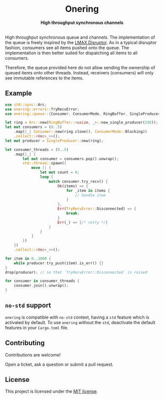 <div align="center">
  <h1>Onering</h1>
    <strong>High throughput synchronous channels</strong>
  </a>
  <br>
  <br>
</div>

High throughput synchronous queue and channels.
The implementation of the queue is freely inspired by the [LMAX Disruptor](https://github.com/LMAX-Exchange/disruptor).
As in a typical disruptor fashion, consumers see all items pushed onto the queue.
The implementation is then better suited for dispatching all items to all consumers.

Therefore, the queue provided here do not allow sending the ownership of queued items onto other threads.
Instead, receivers (consumers) will only see immutable references to the items.

## Example

```rust
use std::sync::Arc;
use onering::errors::TryRecvError;
use onering::queue::{Consumer, ConsumerMode, RingBuffer, SingleProducer};

let ring = Arc::new(RingBuffer::<usize, _>::new_single_producer(256));
let mut consumers = (0..5)
    .map(|_| Consumer::new(ring.clone(), ConsumerMode::Blocking))
    .collect::<Vec<_>>();
let mut producer = SingleProducer::new(ring);

let consumer_threads = (0..5)
    .map(|_| {
        let mut consumer = consumers.pop().unwrap();
        std::thread::spawn({
            move || {
                let mut count = 0;
                loop {
                    match consumer.try_recv() {
                        Ok(items) => {
                            for _item in items {
                                // handle item
                            }
                        },
                        Err(TryRecvError::Disconnected) => {
                            break;
                        }
                        Err(_) => {/* retry */}
                    }
                }
            }
        })
    })
    .collect::<Vec<_>>();

for item in 0..1000 {
    while producer.try_push(item).is_err() {}
}
drop(producer); // so that `TryRecvError::Disconnected` is raised

for consumer in consumer_threads {
    consumer.join().unwrap();
}
```


## `no-std` support

`onering` is compatible with `no-std` context, having a `std` feature which is activated by default.
To use `onering` without the `std`, deactivate the default features in your `Cargo.toml` file.


## Contributing

Contributions are welcome!

Open a ticket, ask a question or submit a pull request.


## License

This project is licensed under the [MIT license](LICENSE).
